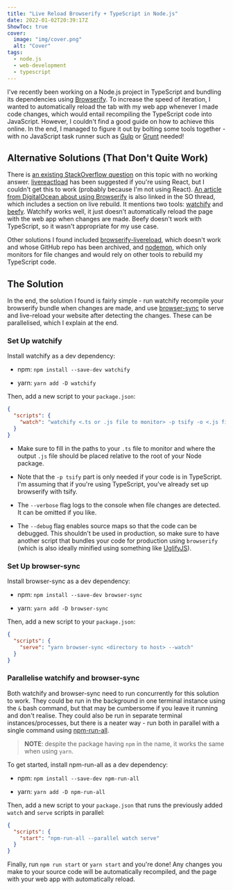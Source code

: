 ```yaml
---
title: "Live Reload Browserify + TypeScript in Node.js"
date: 2022-01-02T20:39:17Z
ShowToc: true
cover:
  image: "img/cover.png"
  alt: "Cover"
tags:
  - node.js
  - web-development
  - typescript
---
```


I've recently been working on a Node.js project in TypeScript and bundling its dependencies using [Browserify](https://browserify.org/). To increase the speed of iteration, I wanted to automatically reload the tab with my web app whenever I made code changes, which would entail recompiling the TypeScript code into JavaScript. However, I couldn't find a good guide on how to achieve this online. In the end, I managed to figure it out by bolting some tools together - with no JavaScript task runner such as [Gulp](https://gulpjs.com/) or [Grunt](https://gruntjs.com/) needed!

## Alternative Solutions (That Don't Quite Work)

There is [an existing StackOverflow question](https://stackoverflow.com/questions/29388004/livereload-with-npm-and-browserify) on this topic with no working answer. [livereactload](https://github.com/milankinen/livereactload) has been suggested if you're using React, but I couldn't get this to work (probably because I'm not using React). [An article from DigitalOcean about using Browserify](https://www.digitalocean.com/community/tutorials/getting-started-with-browserify#toc-live-rebuild) is also linked in the SO thread, which includes a section on live rebuild. It mentions two tools: [watchify](https://github.com/browserify/watchify) and [beefy](http://didact.us/beefy/). Watchify works well, it just doesn't automatically reload the page with the web app when changes are made. Beefy doesn't work with TypeScript, so it wasn't appropriate for my use case.

Other solutions I found included [browserify-livereload](https://github.com/jacobtipp/browserify-livereload), which doesn't work and whose GitHub repo has been archived, and [nodemon](https://github.com/remy/nodemon), which only monitors for file changes and would rely on other tools to rebuild my TypeScript code.

## The Solution

In the end, the solution I found is fairly simple - run watchify recompile your browserify bundle when changes are made, and use [browser-sync](https://browsersync.io/) to serve and live-reload your website after detecting the changes. These can be parallelised, which I explain at the end.

### Set Up watchify

Install watchify as a dev dependency:

- npm: `npm install --save-dev watchify`

- yarn: `yarn add -D watchify`

Then, add a new script to your `package.json`:

```json
{
  "scripts": {
    "watch": "watchify <.ts or .js file to monitor> -p tsify -o <.js file to output> --verbose --debug"
  }
}
```

- Make sure to fill in the paths to your `.ts` file to monitor and where the output `.js` file should be placed relative to the root of your Node package.

- Note that the `-p tsify` part is only needed if your code is in TypeScript. I'm assuming that if you're using TypeScript, you've already set up browserify with tsify.

- The `--verbose` flag logs to the console when file changes are detected. It can be omitted if you like.

- The `--debug` flag enables source maps so that the code can be debugged. This shouldn't be used in production, so make sure to have another script that bundles your code for production using `browserify` (which is also ideally minified using something like [UglifyJS](https://github.com/mishoo/UglifyJS)).

### Set Up browser-sync

Install browser-sync as a dev dependency:

- npm: `npm install --save-dev browser-sync`

- yarn: `yarn add -D browser-sync`

Then, add a new script to your `package.json`:

```json
{
  "scripts": {
    "serve": "yarn browser-sync <directory to host> --watch"
  }
}
```

### Parallelise watchify and browser-sync

Both watchify and browser-sync need to run concurrently for this solution to work. They could be run in the background in one terminal instance using the `&` bash command, but that may be cumbersome if you leave it running and don't realise. They could also be run in separate terminal instances/processes, but there is a neater way - run both in parallel with a single command using [npm-run-all](https://github.com/mysticatea/npm-run-all).

> **NOTE**: despite the package having `npm` in the name, it works the same when using `yarn`.

To get started, install npm-run-all as a dev dependency:

- npm: `npm install --save-dev npm-run-all`

- yarn: `yarn add -D npm-run-all`

Then, add a new script to your `package.json` that runs the previously added `watch` and `serve` scripts in parallel:

```json
{
  "scripts": {
    "start": "npm-run-all --parallel watch serve"
  }
}
```

Finally, run `npm run start` or `yarn start` and you're done! Any changes you make to your source code will be automatically recompiled, and the page with your web app with automatically reload.
